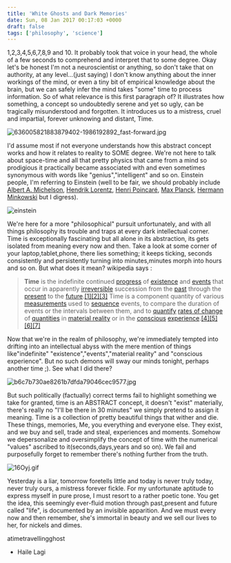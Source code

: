 ```yaml
---
title: 'White Ghosts and Dark Memories'
date: Sun, 08 Jan 2017 00:17:03 +0000
draft: false
tags: ['philosophy', 'science']
---
```


1,2,3,4,5,6,7,8,9 and 10. It probably took that voice in your head, the whole of a few seconds to comprehend and interpret
 that to some degree. Okay let's be honest I'm not a neuroscientist or anything, so don't take that on authority, at any
  level...(just saying) I don't know anything about the inner workings of the mind, or even a tiny bit of empirical 
  knowledge about the brain, but we can safely infer the mind takes "some" time to process information. So of what 
  relevance is this first paragraph of? It illustrates how something, a concept so undoubtedly serene and yet so ugly, 
  can be tragically misunderstood and forgotten. It introduces us to a mistress, cruel and impartial, forever unknowing
   and distant, Time. 
   
![636005821883879402-1986192892_fast-forward.jpg](https://atimetravellingghost.files.wordpress.com/2017/01/636005821883879402-1986192892_fast-forward.jpg)

I'd assume most if not everyone understands how this abstract concept works and how it relates to reality to SOME degree. 
We're not here to talk about space-time and all that pretty physics that came from a mind so prodigious it practically 
became associated with and even sometimes synonymous with words like "genius","intelligent" and so on. Einstein people,
 I'm referring to Einstein (well to be fair, we should probably include 
 [Albert A. Michelson](https://en.wikipedia.org/wiki/Albert_A._Michelson "Albert A. Michelson"), 
 [Hendrik Lorentz](https://en.wikipedia.org/wiki/Hendrik_Lorentz "Hendrik Lorentz"), 
 [Henri Poincaré](https://en.wikipedia.org/wiki/Henri_Poincar%C3%A9 "Henri Poincaré"),
 [Max Planck](https://en.wikipedia.org/wiki/Max_Planck "Max Planck"), 
 [Hermann Minkowski](https://en.wikipedia.org/wiki/Hermann_Minkowski "Hermann Minkowski") but I digress). 
 
 ![einstein](https://atimetravellingghost.files.wordpress.com/2017/01/einstein.jpg) 
 
We're here for a more "philosophical" pursuit unfortunately, and with all things philosophy its trouble and traps at
every dark intellectual corner. Time is exceptionally fascinating but all alone in its abstraction, its gets isolated 
from meaning every now and then. Take a look at some corner of your laptop,tablet,phone, there lies something; it keeps
ticking, seconds consistently and persistently turning into minutes,minutes morph into hours and so on. But what does
it mean? wikipedia says :  

> **Time** is the indefinite continued [progress](https://en.wikipedia.org/wiki/Sequence "Sequence") of
> [existence](https://en.wikipedia.org/wiki/Existence "Existence") and 
>[events](https://en.wikipedia.org/wiki/Event_(philosophy) "Event (philosophy)") that occur in apparently 
>[irreversible](https://en.wikipedia.org/wiki/Irreversible_process "Irreversible process") succession from the 
>[past](https://en.wikipedia.org/wiki/Past "Past") through the [present](https://en.wikipedia.org/wiki/Present "Present")
> to the [future](https://en.wikipedia.org/wiki/Future "Future").[\[1\]](https://en.wikipedia.org/wiki/Time#cite_note-1)[\[2\]](https://en.wikipedia.org/wiki/Time#cite_note-DefRefs02-2)[\[3\]](https://en.wikipedia.org/wiki/Time#cite_note-3) Time is a component quantity of various [measurements](https://en.wikipedia.org/wiki/Measurement "Measurement") used to [sequence](https://en.wikipedia.org/wiki/Sequence "Sequence") events, to compare the duration of events or the intervals between them, and to [quantify](https://en.wikipedia.org/wiki/Quantification_(science) "Quantification (science)") [rates of change](https://en.wikipedia.org/wiki/Derivative "Derivative") of [quantities](https://en.wikipedia.org/wiki/Physical_quantity "Physical quantity") in [material reality](https://en.wikipedia.org/wiki/Scientific_realism "Scientific realism") or in the [conscious](https://en.wikipedia.org/wiki/Consciousness "Consciousness") [experience](https://en.wikipedia.org/wiki/Qualia "Qualia").[\[4\]](https://en.wikipedia.org/wiki/Time#cite_note-4)[\[5\]](https://en.wikipedia.org/wiki/Time#cite_note-5)[\[6\]](https://en.wikipedia.org/wiki/Time#cite_note-DefRefs01-6)[\[7\]](https://en.wikipedia.org/wiki/Time#cite_note-Poidevin-7)

Now that we're in the realm of philosophy, we're immediately tempted into drifting into an intellectual abyss with the 
mere mention of things like"indefinite" "existence","events","material reality" and "conscious experience". But no such 
demons will sway our minds tonight, perhaps another time ;). See what I did there? 

![b6c7b730ae8261b7dfda79046cec9577.jpg](https://atimetravellingghost.files.wordpress.com/2017/01/b6c7b730ae8261b7dfda79046cec95771.jpg) 

But such politically (factually) correct terms fail to highlight something we take for granted, time is an ABSTRACT 
concept, it doesn't "exist" materially, there's really no "I'll be there in 30 minutes" we simply pretend to assign it
 meaning. Time is a collection of pretty beautiful things that wither and die. These things, memories, Me, you everything
and everyone else. They exist, and we buy and sell, trade and steal, experiences and moments. Somehow we depersonalize
and oversimplify the concept of time with the numerical "values" ascribed to it(seconds,days,years and so on). We fail
and purposefully forget to remember there's nothing further from the truth. 

![16Oyj.gif](https://atimetravellingghost.files.wordpress.com/2017/01/16oyj.gif)

Yesterday is a liar, tomorrow foretells little and today is never truly today, never truly ours, a mistress forever 
fickle. For my unfortunate aptitude to express myself in pure prose, I must resort to a rather poetic tone. You get the 
idea, this seemingly ever-fluid motion through past,present and future called "life", is documented by an invisible 
apparition. And we must every now and then remember, she's immortal in beauty and we sell our lives to her, for nickels and dimes.

atimetravellingghost

- Haile Lagi